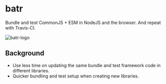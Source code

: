 # batr
Bundle and test CommonJS + ESM in NodeJS and the browser. And repeat with Travis-CI.

![batr-logo](https://user-images.githubusercontent.com/236656/115827172-3757dd00-a40c-11eb-9687-70bb6e623d2b.png)


## Background
* Use less time on updating the same bundle and test framework code in different libraries.
* Quicker bundling and test setup when creating new libraries.
